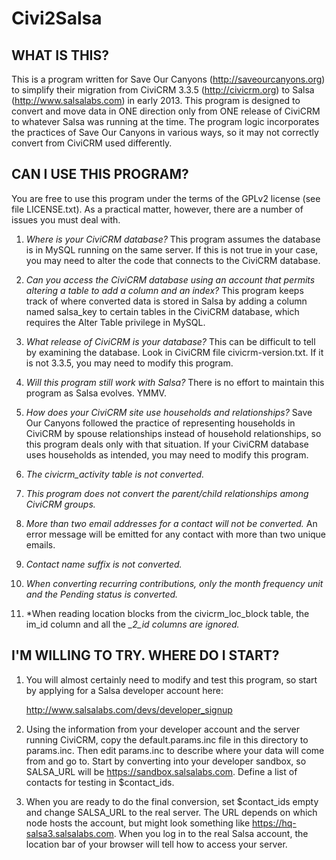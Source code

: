 Civi2Salsa
==========

WHAT IS THIS?
-------------

This is a program written for Save Our Canyons
(http://saveourcanyons.org) to simplify their migration from CiviCRM
3.3.5 (http://civicrm.org) to Salsa (http://www.salsalabs.com) in
early 2013.  This program is designed to convert and move data in ONE
direction only from ONE release of CiviCRM to whatever Salsa was
running at the time.  The program logic incorporates the practices of
Save Our Canyons in various ways, so it may not correctly convert from
CiviCRM used differently.

CAN I USE THIS PROGRAM?
-----------------------

You are free to use this program under the terms of the GPLv2 license
(see file LICENSE.txt).  As a practical matter, however, there are a
number of issues you must deal with.

1.  *Where is your CiviCRM database?*  This program assumes the database
    is in MySQL running on the same server.  If this is not true in your
    case, you may need to alter the code that connects to the CiviCRM
    database.

2.  *Can you access the CiviCRM database using an account that permits
    altering a table to add a column and an index?*  This program keeps
    track of where converted data is stored in Salsa by adding a column
    named salsa_key to certain tables in the CiviCRM database, which
    requires the Alter Table privilege in MySQL.

3.  *What release of CiviCRM is your database?*  This can be difficult to
    tell by examining the database.  Look in CiviCRM file
    civicrm-version.txt.  If it is not 3.3.5, you may need to modify this
    program. 

4.  *Will this program still work with Salsa?*  There is no effort to
    maintain this program as Salsa evolves.  YMMV.

5.  *How does your CiviCRM site use households and relationships?*  Save
    Our Canyons followed the practice of representing households in
    CiviCRM by spouse relationships instead of household relationships, so
    this program deals only with that situation.  If your CiviCRM database
    uses households as intended, you may need to modify this program.

6.  *The civicrm_activity table is not converted.* 

7.  *This program does not convert the parent/child relationships among
    CiviCRM groups.*

8.  *More than two email addresses for a contact will not be converted.*
    An error message will be emitted for any contact with more than two
    unique emails.

9.  *Contact name suffix is not converted.*

10. *When converting recurring contributions, only the month frequency
    unit and the Pending status is converted.*

11. *When reading location blocks from the civicrm_loc_block table, the
    im_id column and all the *_2_id columns are ignored.*

I'M WILLING TO TRY.  WHERE DO I START?
--------------------------------------

1.  You will almost certainly need to modify and test this program, so
    start by applying for a Salsa developer account here:

    http://www.salsalabs.com/devs/developer_signup

2.  Using the information from your developer account and the server
    running CiviCRM, copy the default.params.inc file in this directory to
    params.inc.  Then edit params.inc to describe where your data will
    come from and go to.  Start by converting into your developer sandbox,
    so SALSA_URL will be https://sandbox.salsalabs.com.  Define a list of
    contacts for testing in $contact_ids.

3.  When you are ready to do the final conversion, set $contact_ids
    empty and change SALSA_URL to the real server.  The URL depends on
    which node hosts the account, but might look something like
    https://hq-salsa3.salsalabs.com.  When you log in to the real Salsa
    account, the location bar of your browser will tell how to access your
    server.

 

